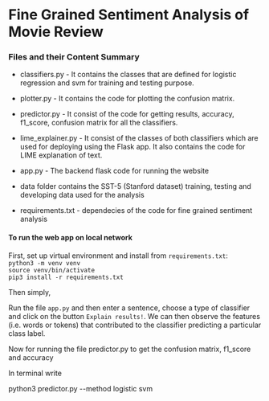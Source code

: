 # Fine Grained Sentiment Analysis of Movie Review


### Files and their Content Summary

- classifiers.py - It contains the classes that are defined for logistic regression and svm for training and testing purpose.

- plotter.py - It contains the code for plotting the confusion matrix.

- predictor.py - It consist of the code for getting results, accuracy, f1_score, confusion matrix for all the classifiers.

- lime_explainer.py - It consist of the classes of both classifiers which are used for deploying using the Flask app. It also contains the code for LIME explanation of text.

- app.py - The backend flask code for running the website

- data folder contains the SST-5 (Stanford dataset) training, testing and developing data used for the analysis

- requirements.txt - dependecies of the code for fine grained sentiment analysis

#### To run the web app on local network

First, set up virtual environment and install from ```requirements.txt```:
<br>
    ```
    python3 -m venv venv
    ```
    <br>
    ```
    source venv/bin/activate
    ```
    <br>
    ```
    pip3 install -r requirements.txt
    ```

Then simply,

Run the file `app.py` and then enter a sentence, choose a type of classifier and click on the button `Explain results!`. We can then observe the features (i.e. words or tokens) that contributed to the classifier predicting a particular class label. 

Now for running the file predictor.py to get the confusion matrix, f1_score and accuracy

In terminal write

python3 predictor.py --method logistic svm



